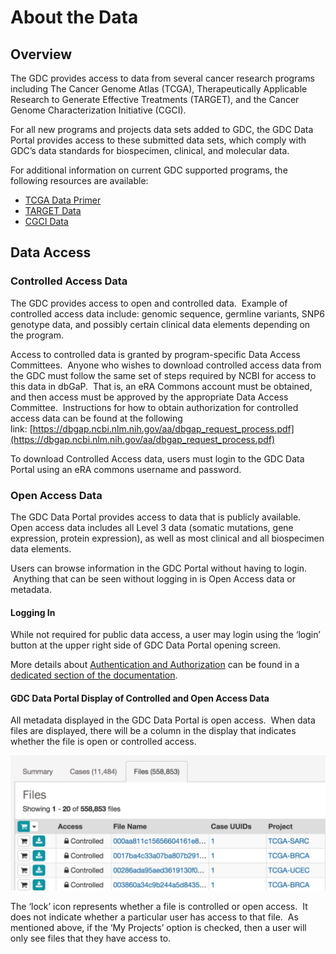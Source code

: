 # About the Data

## Overview

The GDC provides access to data from several cancer research programs including The Cancer Genome Atlas (TCGA), Therapeutically Applicable Research to Generate Effective Treatments (TARGET), and the Cancer Genome Characterization Initiative (CGCI).

For all new programs and projects data sets added to GDC, the GDC Data Portal provides access to these submitted data sets, which comply with GDC’s data standards for biospecimen, clinical, and molecular data.

For additional information on current GDC supported programs, the following resources are available:

*   [TCGA Data Primer](https://wiki.nci.nih.gov/display/TCGA/TCGA+Data+Primer)
*   [TARGET Data](https://ocg.cancer.gov/programs/target/using-target-data)
*   [CGCI Data](https://ocg.cancer.gov/programs/cgci)

## Data Access

### Controlled Access Data

The GDC provides access to open and controlled data.  Example of controlled access data include: genomic sequence, germline variants, SNP6 genotype data, and possibly certain clinical data elements depending on the program.

Access to controlled data is granted by program-specific Data Access Committees.  Anyone who wishes to download controlled access data from the GDC must follow the same set of steps required by NCBI for access to this data in dbGaP.  That is, an eRA Commons account must be obtained, and then access must be approved by the appropriate Data Access Committee.  Instructions for how to obtain authorization for controlled access data can be found at the following link: [https://dbgap.ncbi.nlm.nih.gov/aa/dbgap_request_process.pdf](https://dbgap.ncbi.nlm.nih.gov/aa/dbgap_request_process.pdf)

To download Controlled Access data, users must login to the GDC Data Portal using an eRA commons username and password.  

### Open Access Data

The GDC Data Portal provides access to data that is publicly available.  Open access data includes all Level 3 data (somatic mutations, gene expression, protein expression), as well as most clinical and all biospecimen data elements.

Users can browse information in the GDC Portal without having to login.  Anything that can be seen without logging in is Open Access data or metadata.  

#### Logging In

While not required for public data access, a user may login using the ‘login’ button at the upper right side of GDC Data Portal opening screen. 

More details about [Authentication and Authorization](Authentication.md) can be found in a [dedicated section of the documentation](Authentication.md).

#### GDC Data Portal Display of Controlled and Open Access Data

All metadata displayed in the GDC Data Portal is open access.  When data files are displayed, there will be a column in the display that indicates whether the file is open or controlled access.

[![GDC Data Portal Main Page](images/gdc-data-portal-controlled-files.png)](images/gdc-data-portal-controlled-files.png "Click to see the full image.")

The ‘lock’ icon represents whether a file is controlled or open access.  It does not indicate whether a particular user has access to that file.  As mentioned above, if the ‘My Projects’ option is checked, then a user will only see files that they have access to.
